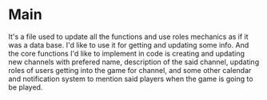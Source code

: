 # Main

It's a file used to update all the functions and use roles mechanics as if it was a data base. I'd like to use it for getting and updating some info. And the core functions I'd like to implement in code is creating and updating new channels with prefered name, description of the said channel, updating roles of users getting into the game for channel, and some other calendar and notification system to mention said players when the game is going to be played.